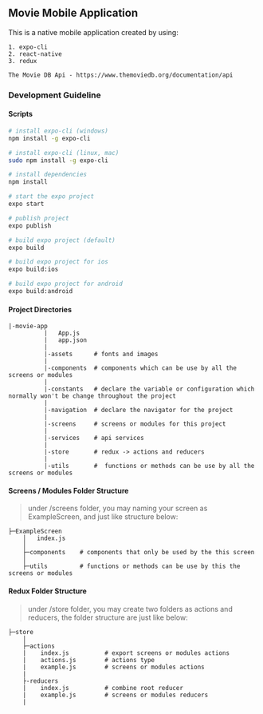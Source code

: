 ## Movie Mobile Application
This is a native mobile application created by using:

 ```text
1. expo-cli         
2. react-native    
3. redux

The Movie DB Api - https://www.themoviedb.org/documentation/api
```

### Development Guideline

#### Scripts

```bash
# install expo-cli (windows)
npm install -g expo-cli

# install expo-cli (linux, mac)
sudo npm install -g expo-cli

# install dependencies
npm install

# start the expo project
expo start

# publish project
expo publish

# build expo project (default)
expo build

# build expo project for ios
expo build:ios

# build expo project for android
expo build:android
```

#### Project Directories

```text
|-movie-app
          |   App.js
          |   app.json
          |
          |-assets      # fonts and images
          |
          |-components  # components which can be use by all the screens or modules
          |
          |-constants   # declare the variable or configuration which normally won't be change throughout the project
          |
          |-navigation  # declare the navigator for the project
          |
          |-screens     # screens or modules for this project
          |
          |-services    # api services
          |
          |-store       # redux -> actions and reducers
          |
          |-utils       #  functions or methods can be use by all the screens or modules
```

#### Screens / Modules Folder Structure

> under /screens folder, you may naming your screen
> as ExampleScreen, and just like structure below:

```text
├─ExampleScreen
    │   index.js
    │
    ├─components    # components that only be used by the this screen
    │
    ├─utils         # functions or methods can be use by this the screens or modules
```

#### Redux Folder Structure

> under /store folder, you may create two folders 
> as actions and reducers, the folder structure are just like below:

```text
├─store
    │
    ├─actions           
    |    index.js          # export screens or modules actions
    |    actions.js        # actions type
    |    example.js        # screens or modules actions
    |
    ├-reducers         
    |    index.js          # combine root reducer
    |    example.js        # screens or modules reducers
    |
```
